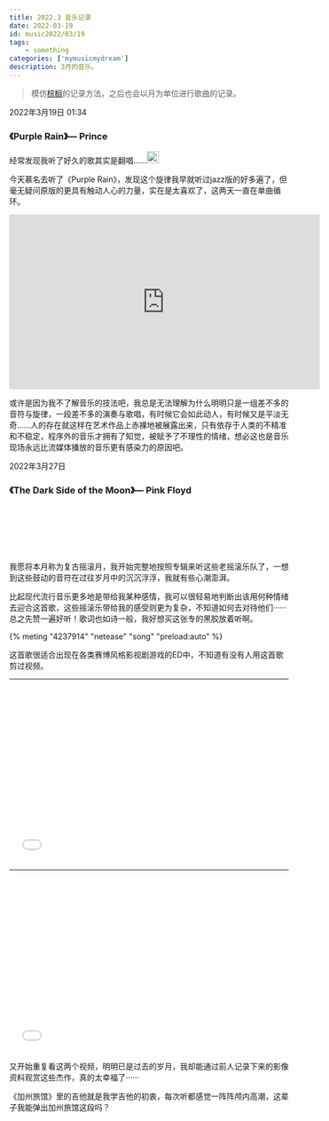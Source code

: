```yaml
---
title: 2022.3 音乐记录
date: 2022-03-19
id: music2022/03/19
tags:  
    - something
categories: ['mymusicmydream']
description: 3月的音乐。
---
```


> 模仿[棕榈](https://cronopio.space/?cat=4)的记录方法，之后也会以月为单位进行歌曲的记录。

2022年3月19日 01:34

### 《**Purple Rain**》— Prince


<p>经常发现我听了好久的歌其实是翻唱……<img src="https://emoj.ml/ablobdizzy.gif" width="22" height="22"> <p>

今天慕名去听了《Purple Rain》，发现这个旋律我早就听过jazz版的好多遍了，但毫无疑问原版的更具有触动人心的力量，实在是太喜欢了，这两天一直在单曲循环。

<iframe width="560" height="315" src="https://www.youtube.com/embed/TvnYmWpD_T8" title="YouTube video player" frameborder="0" allow="accelerometer; autoplay; clipboard-write; encrypted-media; gyroscope; picture-in-picture" allowfullscreen></iframe>


或许是因为我不了解音乐的技法吧，我总是无法理解为什么明明只是一组差不多的音符与旋律，一段差不多的演奏与歌唱，有时候它会如此动人，有时候又是平淡无奇……人的存在就这样在艺术作品上赤裸地被展露出来，只有依存于人类的不精准和不稳定，程序外的音乐才拥有了知觉，被赋予了不理性的情绪，想必这也是音乐现场永远比流媒体播放的音乐更有感染力的原因吧。


2022年3月27日

### 《**The Dark Side of the Moon**》— Pink Floyd


<iframe frameborder="no" border="0" marginwidth="0" marginheight="0" width=331 height=86 src="//music.163.com/outchain/player?type=2&id=31738245&auto=1&height=66"></iframe>

我愿将本月称为复古摇滚月，我开始完整地按照专辑来听这些老摇滚乐队了，一想到这些鼓动的音符在过往岁月中的沉沉浮浮，我就有些心潮澎湃。

比起现代流行音乐更多地是带给我某种感情，我可以很轻易地判断出该用何种情绪去迎合这首歌，这些摇滚乐带给我的感受则更为复杂，不知道如何去对待他们······总之先赞一遍好听！歌词也如诗一般，我好想买这张专的黑胶放着听啊。

{% meting "4237914" "netease" "song"  "preload:auto" %}

这首歌很适合出现在各类赛博风格影视剧游戏的ED中，不知道有没有人用这首歌剪过视频。

----

<iframe src="//player.bilibili.com/player.html?aid=93414109&bvid=BV1uE41147XP&cid=159489048&page=1&high_quality=1&danmaku=0" allowfullscreen="allowfullscreen" width="560" height="315" scrolling="no" frameborder="0" sandbox="allow-top-navigation allow-same-origin allow-forms allow-scripts"></iframe>

-----

<iframe src="//player.bilibili.com/player.html?aid=501148064&bvid=BV1VK411u7vy&cid=282062140&page=1&high_quality=1&danmaku=0" allowfullscreen="allowfullscreen" width="560" height="315" scrolling="no" frameborder="0" sandbox="allow-top-navigation allow-same-origin allow-forms allow-scripts"></iframe>



又开始重复看这两个视频，明明已是过去的岁月，我却能通过前人记录下来的影像资料观赏这些杰作，真的太幸福了······

《加州旅馆》里的吉他就是我学吉他的初衷，每次听都感觉一阵阵颅内高潮，这辈子我能弹出加州旅馆这段吗？
